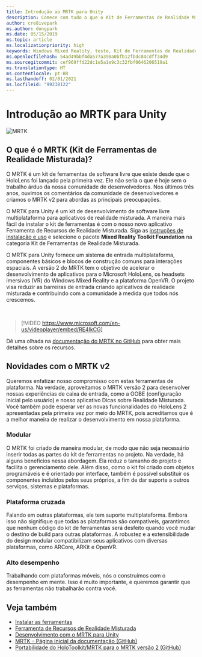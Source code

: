 ```yaml
---
title: Introdução ao MRTK para Unity
description: Comece com tudo o que o Kit de Ferramentas de Realidade Misturada multiplataforma tem para oferecer para novos desenvolvedores de realidade misturada.
author: cre8ivepark
ms.author: dongpark
ms.date: 05/15/2019
ms.topic: article
ms.localizationpriority: high
keywords: Windows Mixed Reality, teste, Kit de Ferramentas de Realidade Misturada, MRTK versão 2, MRTK, ferramentas, SDK, HoloLens, HoloLens 2, headset de realidade misturada, headset do windows mixed reality, headset de realidade virtual, multiplataforma
ms.openlocfilehash: 54ad49bbf4da577a398a0bfb12fbdc84cdff34d9
ms.sourcegitcommit: cef969ffd22dc1e5a1e9c3c32fbf0646206519a1
ms.translationtype: HT
ms.contentlocale: pt-BR
ms.lasthandoff: 02/01/2021
ms.locfileid: "99238122"
---
```

# <a name="introducing-mrtk-for-unity"></a>Introdução ao MRTK para Unity

![MRTK](../../design/images/MRTK_UX_Hero.png)

## <a name="what-is-mixed-reality-toolkit-mrtk"></a>O que é o MRTK (Kit de Ferramentas de Realidade Misturada)?

O MRTK é um kit de ferramentas de software livre que existe desde que o HoloLens foi lançado pela primeira vez. Ele não seria o que é hoje sem o trabalho árduo da nossa comunidade de desenvolvedores. Nos últimos três anos, ouvimos os comentários da comunidade de desenvolvedores e criamos o MRTK v2 para abordas as principais preocupações.  

O MRTK para Unity é um kit de desenvolvimento de software livre multiplataforma para aplicativos de realidade misturada. A maneira mais fácil de instalar o kit de ferramentas é com o nosso novo aplicativo Ferramenta de Recursos de Realidade Misturada. Siga as [instruções de instalação e uso](welcome-to-mr-feature-tool.md) e selecione o pacote **Mixed Reality Toolkit Foundation** na categoria Kit de Ferramentas de Realidade Misturada. 

O MRTK para Unity fornece um sistema de entrada multiplataforma, componentes básicos e blocos de construção comuns para interações espaciais. A versão 2 do MRTK tem o objetivo de acelerar o desenvolvimento de aplicativos para o Microsoft HoloLens, os headsets imersivos (VR) do Windows Mixed Reality e a plataforma OpenVR. O projeto visa reduzir as barreiras de entrada criando aplicativos de realidade misturada e contribuindo com a comunidade à medida que todos nós crescemos.

<br>

> [!VIDEO https://www.microsoft.com/en-us/videoplayer/embed/RE4IkCG]

Dê uma olhada na [documentação do MRTK no GitHub](https://microsoft.github.io/MixedRealityToolkit-Unity/README.html) para obter mais detalhes sobre os recursos.

## <a name="new-with-mrtk-v2"></a>Novidades com o MRTK v2

Queremos enfatizar nosso compromisso com estas ferramentas de plataforma.  Na verdade, aproveitamos o MRTK versão 2 para desenvolver nossas experiências de caixa de entrada, como a OOBE (configuração inicial pelo usuário) e nosso aplicativo Dicas sobre Realidade Misturada. Você também pode esperar ver as novas funcionalidades do HoloLens 2 apresentadas pela primeira vez por meio do MRTK, pois acreditamos que é a melhor maneira de realizar o desenvolvimento em nossa plataforma. 

### <a name="modular"></a>Modular

O MRTK foi criado de maneira modular, de modo que não seja necessário inserir todas as partes do kit de ferramentas no projeto.  Na verdade, há alguns benefícios nessa abordagem.  Ela reduz o tamanho do projeto e facilita o gerenciamento dele.  Além disso, como o kit foi criado com objetos programáveis e é orientado por interface, também é possível substituir os componentes incluídos pelos seus próprios, a fim de dar suporte a outros serviços, sistemas e plataformas.

### <a name="cross-platform"></a>Plataforma cruzada

Falando em outras plataformas, ele tem suporte multiplataforma.  Embora isso não signifique que todas as plataformas são compatíveis, garantimos que nenhum código do kit de ferramentas será desfeito quando você mudar o destino de build para outras plataformas.  A robustez e a extensibilidade do design modular compatibilizam seus aplicativos com diversas plataformas, como ARCore, ARKit e OpenVR.

### <a name="performant"></a>Alto desempenho

Trabalhando com plataformas móveis, nós o construímos com o desempenho em mente.  Isso é muito importante, e queremos garantir que as ferramentas não trabalharão contra você.

## <a name="see-also"></a>Veja também

* [Instalar as ferramentas](../install-the-tools.md)
* [Ferramenta de Recursos de Realidade Misturada](welcome-to-mr-feature-tool.md)
* [Desenvolvimento com o MRTK para Unity](unity-development-overview.md)
* [MRTK – Página inicial da documentação (GitHub)](https://microsoft.github.io/MixedRealityToolkit-Unity/README.html)
* [Portabilidade do HoloToolkit/MRTK para o MRTK versão 2 (GitHub)](https://microsoft.github.io/MixedRealityToolkit-Unity/Documentation/HTKToMRTKPortingGuide.html)
